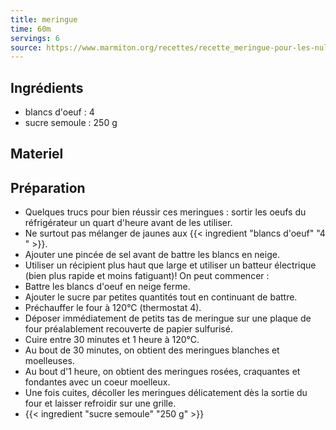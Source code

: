 ```yaml
---
title: meringue
time: 60m
servings: 6
source: https://www.marmiton.org/recettes/recette_meringue-pour-les-nuls_36610.aspx
---
```


## Ingrédients

* blancs d'oeuf : 4 
* sucre semoule : 250 g


## Materiel



## Préparation

* Quelques trucs pour bien réussir ces meringues : sortir les oeufs du réfrigérateur un quart d'heure avant de les utiliser.
* Ne surtout pas mélanger de jaunes aux {{< ingredient "blancs d'oeuf" "4 " >}}.
* Ajouter une pincée de sel avant de battre les blancs en neige.
* Utiliser un récipient plus haut que large et utiliser un batteur électrique (bien plus rapide et moins fatiguant)! On peut commencer :
* Battre les blancs d'oeuf en neige ferme.
* Ajouter le sucre par petites quantités tout en continuant de battre.
* Préchauffer le four à 120°C (thermostat 4).
* Déposer immédiatement de petits tas de meringue sur une plaque de four préalablement recouverte de papier sulfurisé.
* Cuire entre 30 minutes et 1 heure à 120°C.
* Au bout de 30 minutes, on obtient des meringues blanches et moelleuses.
* Au bout d'1 heure, on obtient des meringues rosées, craquantes et fondantes avec un coeur moelleux.
* Une fois cuites, décoller les meringues délicatement dès la sortie du four et laisser refroidir sur une grille.
* {{< ingredient "sucre semoule" "250 g" >}}

